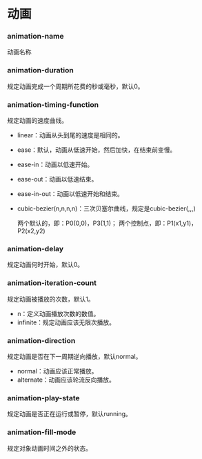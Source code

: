 # 动画

### animation-name

动画名称

### animation-duration

规定动画完成一个周期所花费的秒或毫秒，默认0。

### animation-timing-function

规定动画的速度曲线。

- linear：动画从头到尾的速度是相同的。

- ease：默认，动画从低速开始，然后加快，在结束前变慢。

- ease-in：动画以低速开始。

- ease-out：动画以低速结束。

- ease-in-out：动画以低速开始和结束。

- cubic-bezier(n,n,n,n)：三次贝塞尔曲线，规定是cubic-bezier(<x1>,<y1>,<x2>,<y2>)

  两个默认的，即：P0(0,0)，P3(1,1)； 
  两个控制点，即：P1(x1,y1)，P2(x2,y2) 

### animation-delay

规定动画何时开始，默认0。

### animation-iteration-count

规定动画被播放的次数，默认1。

- n：定义动画播放次数的数值。
- infinite：规定动画应该无限次播放。

### animation-direction

规定动画是否在下一周期逆向播放，默认normal。

- normal：动画应该正常播放。
- alternate：动画应该轮流反向播放。

### animation-play-state

规定动画是否正在运行或暂停，默认running。

### animation-fill-mode

规定对象动画时间之外的状态。